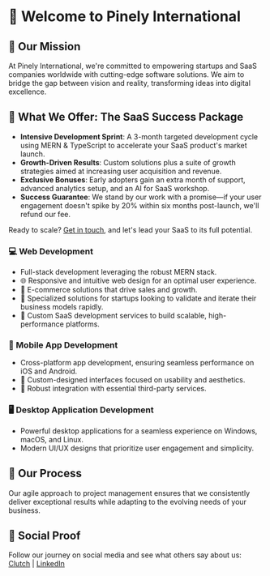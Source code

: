 # 🚀 Welcome to Pinely International

## 🌟 Our Mission
At Pinely International, we're committed to empowering startups and SaaS companies worldwide with cutting-edge software solutions. We aim to bridge the gap between vision and reality, transforming ideas into digital excellence.

## 🚀 What We Offer: The SaaS Success Package

- **Intensive Development Sprint**: A 3-month targeted development cycle using MERN & TypeScript to accelerate your SaaS product's market launch.
- **Growth-Driven Results**: Custom solutions plus a suite of growth strategies aimed at increasing user acquisition and revenue.
- **Exclusive Bonuses**: Early adopters gain an extra month of support, advanced analytics setup, and an AI for SaaS workshop.
- **Success Guarantee**: We stand by our work with a promise—if your user engagement doesn't spike by 20% within six months post-launch, we'll refund our fee.

Ready to scale? [Get in touch](https://calendly.com/pinely-international/mark-kovalenko), and let's lead your SaaS to its full potential.

### 💻 Web Development
- Full-stack development leveraging the robust MERN stack.
- 🌐 Responsive and intuitive web design for an optimal user experience.
- 🛒 E-commerce solutions that drive sales and growth.
- 🚀 Specialized solutions for startups looking to validate and iterate their business models rapidly.
- 🌟 Custom SaaS development services to build scalable, high-performance platforms.

### 📱 Mobile App Development
- Cross-platform app development, ensuring seamless performance on iOS and Android.
- 🎨 Custom-designed interfaces focused on usability and aesthetics.
- 🔌 Robust integration with essential third-party services.

### 🖥 Desktop Application Development
- Powerful desktop applications for a seamless experience on Windows, macOS, and Linux.
- Modern UI/UX designs that prioritize user engagement and simplicity.

## 🔄 Our Process
Our agile approach to project management ensures that we consistently deliver exceptional results while adapting to the evolving needs of your business.

## 📢 Social Proof
Follow our journey on social media and see what others say about us: [Clutch](https://clutch.co/profile/pinely-international) | [LinkedIn](https://www.linkedin.com/company/pinely-international/)
